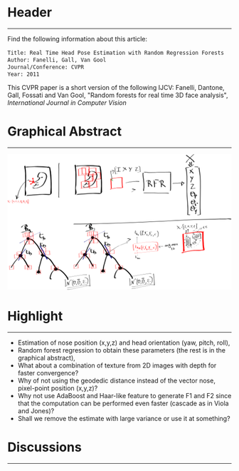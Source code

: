 # Header

---------------------------

Find the following information about this article:

    Title: Real Time Head Pose Estimation with Random Regression Forests
    Author: Fanelli, Gall, Van Gool
    Journal/Conference: CVPR
    Year: 2011

This CVPR paper is a short version of the following IJCV:
Fanelli, Dantone, Gall, Fossati and Van Gool, "Random forests for real time 3D face analysis", *International Journal in Computer Vision*

# Graphical Abstract

---------------------------

![Alt text](./images/ga.png "Randomised Forest Regression for Head Pose Estimation")

# Highlight

---------------------------

* Estimation of nose position (x,y,z) and head orientation (yaw, pitch, roll),
* Random forest regression to obtain these parameters (the rest is in the graphical abstract),
* What about a combination of texture from 2D images with depth for faster convergence?
* Why of not using the geodedic distance instead of the vector nose, pixel-point position (x,y,z)?
* Why not use AdaBoost and Haar-like feature to generate F1 and F2 since that the computation can be performed even faster (cascade as in Viola and Jones)?
* Shall we remove the estimate with large variance or use it at something?

# Discussions

---------------------------
